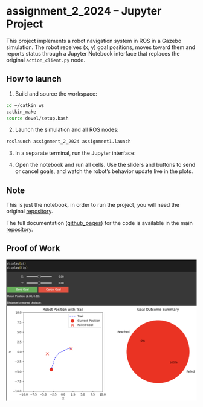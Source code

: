 # assignment_2_2024 – Jupyter Project

This project implements a robot navigation system in ROS in a Gazebo simulation.
The robot receives (x, y) goal positions, moves toward them and reports status through a Jupyter Notebook interface that replaces the original `action_client.py` node.

## How to launch

1. Build and source the workspace:

```bash
cd ~/catkin_ws
catkin_make
source devel/setup.bash
```

2. Launch the simulation and all ROS nodes:

```bash
roslaunch assignment_2_2024 assignment1.launch
```

3. In a separate terminal, run the Jupyter interface:

4. Open the notebook and run all cells. Use the sliders and buttons to send or cancel goals, and watch the robot’s behavior update live in the plots.

## Note
This is just the notebook, in order to run the project, you will need the original [repository](https://github.com/6Naira6/Assignment_2_2024).

The full documentation ([github_pages](https://6naira6.github.io/Assignment_2_2024/)) for the code is available in the main [repository](https://github.com/6Naira6/Assignment_2_2024). 

## Proof of Work
![Proof of Work](POW.png)
